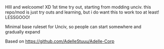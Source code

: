 
HIII and welcoome! XD
    1st time try out, starting from modding unciv. 
  this repo/mod is just try outs and learning, but i do want this to work too at least!
LESSGOOO!




Minimal base ruleset for Unciv, so people can start somewhere and gradually expand

Based on https://github.com/AdelleStuuu/Adelle-Corp
